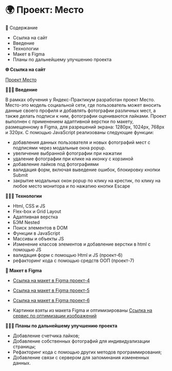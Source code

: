 # 🌍 Проект: Место

📜 Содержание
* Ссылка на сайт
* Введение
* Технологии
* Макет в Figma
* Планы по дальнейшему улучшению проекта

**🌐 Ссылка на сайт**

[Проект Место](https://andrey-grishkov.github.io/mesto/)

**🏃🏼‍♂️ Введение**

В рамках обучения у Яндекс-Практикум разработан проект Место.
Место-это модель социальной сети, где пользователь может
вносить данные своего профиля и добавлять фотографии различных мест, а также делать подписи к ним,
фотографии оцениваются лайками.
Проект выполнен с применением адаптивной верстки по макету, размещенному в Figma, для разрешений экрана: 1280px, 1024px, 768px и 320px.
С помощью JavaScript реализованы следующие функции:
* добавления данных пользователя и новых фотографий мест с подписями через модальные окна popup.
* увеличение выбранной фотографии при нажатии
* удаление фотографии при клике на иконку с корзиной
* добавление лайков под фотографиями
* валидация форм, включая выведение ошибок, блокировку кнопки Submit
* закрытие модальных окон popup по клику на крестик, по клику на любое место монитора и по нажатию кнопки Escape

**👩🏻‍🚀 Технологии**

* Html, CSS и JS
* Flex-box и Grid Layout
* Адаптивная верстка
* БЭМ Nested
* Поиск элементов в DOM
* Функции в JavaScript
* Массивы и объекты JS  
* Изменение классов элементов и добавление верстки в html с помощью JS
* валидация форм с помощью Html и JS (проект-6)
* рефакторинг кода с помощью средств ООП (проект-7)

**🧱 Макет в Figma**

*  [Ссылка на макет в Figma проект-4](https://www.figma.com/file/2cn9N9jSkmxD84oJik7xL7/JavaScript.-Sprint-4?node-id=0%3A1)

*  [Ссылка на макет в Figma проект-5](https://www.figma.com/file/bjyvbKKJN2naO0ucURl2Z0/JavaScript.-Sprint-5?node-id=0%3A1)

*  [Ссылка на макет в Figma проект-6](https://www.figma.com/file/kRVLKwYG3d1HGLvh7JFWRT/JavaScript.-Sprint-6?node-id=0%3A1)
   
* Картинки взяты из макета Figma и оптимизированы
  [Ссылка на сервис по оптимизации изображений](https://tinypng.com/)

**👨🏻‍🏭 Планы по дальнейшему улучшению проекта**

* Добавление счетчика лайков;
* Добавление собственных фотографий для индивидуализации страницы;
* Рефакторинг кода с помощью других методов программирования;
* Добавление связи с сервером для запоминания измененных данных.


